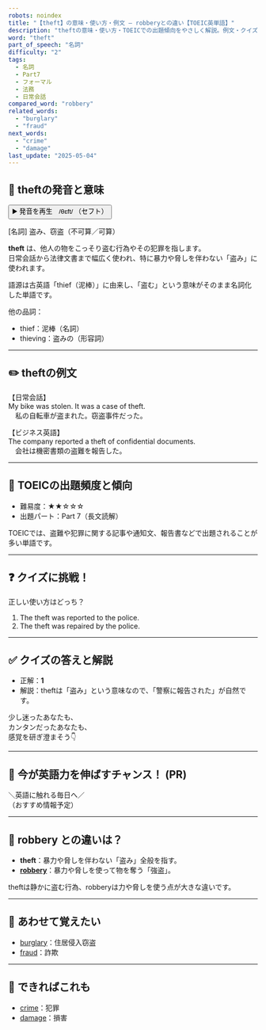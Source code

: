 ```yaml
---
robots: noindex
title: "【theft】の意味・使い方・例文 ― robberyとの違い【TOEIC英単語】"
description: "theftの意味・使い方・TOEICでの出題傾向をやさしく解説。例文・クイズ付きでrobberyとの違いもわかりやすく学べます。"
word: "theft"
part_of_speech: "名詞"
difficulty: "2"
tags:
  - 名詞
  - Part7
  - フォーマル
  - 法務
  - 日常会話
compared_word: "robbery"
related_words:
  - "burglary"
  - "fraud"
next_words:
  - "crime"
  - "damage"
last_update: "2025-05-04"
---
```


## 🔰 theftの発音と意味

<button class="play-audio" onclick="playTTS('theft')">
  <span class="play-audio-main">
    ▶️ 発音を再生　/θɛft/
  </span>
  <span class="play-audio-sub">
    （セフト）
  </span>
</button>

[名詞] 盗み、窃盗（不可算／可算）

**theft** は、他人の物をこっそり盗む行為やその犯罪を指します。  
日常会話から法律文書まで幅広く使われ、特に暴力や脅しを伴わない「盗み」に使われます。

語源は古英語「thief（泥棒）」に由来し、「盗む」という意味がそのまま名詞化した単語です。

他の品詞：  
- thief：泥棒（名詞）
- thieving：盗みの（形容詞）

---

## ✏️ theftの例文

【日常会話】  
My bike was stolen. It was a case of theft.  
　私の自転車が盗まれた。窃盗事件だった。

【ビジネス英語】  
The company reported a theft of confidential documents.  
　会社は機密書類の盗難を報告した。

---

## 🎯 TOEICの出題頻度と傾向

- 難易度：★★☆☆☆
- 出題パート：Part 7（長文読解）

TOEICでは、盗難や犯罪に関する記事や通知文、報告書などで出題されることが多い単語です。

---

## ❓ クイズに挑戦！

正しい使い方はどっち？

1. The theft was reported to the police.  
2. The theft was repaired by the police.

---

## ✅ クイズの答えと解説

- 正解：**1**
- 解説：theftは「盗み」という意味なので、「警察に報告された」が自然です。

少し迷ったあなたも、  
カンタンだったあなたも、  
感覚を研ぎ澄まそう👇️

---

## 🚀 今が英語力を伸ばすチャンス！ (PR)

<div class="info-center">
＼英語に触れる毎日へ／<br>  
（おすすめ情報予定）
</div>

---

## 🤔  robbery との違いは？

- **theft**：暴力や脅しを伴わない「盗み」全般を指す。
- **[robbery](/word/robbery)**：暴力や脅しを使って物を奪う「強盗」。

theftは静かに盗む行為、robberyは力や脅しを使う点が大きな違いです。

---

## 🧩 あわせて覚えたい

- [burglary](/word/burglary)：住居侵入窃盗
- [fraud](/word/fraud)：詐欺

---

## 📖 できればこれも

- [crime](/word/crime)：犯罪
- [damage](/word/damage)：損害

<!-- cvid: aid39_bid34 -->
